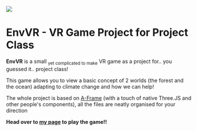 <img src="https://raw.githubusercontent.com/althruist/EnvVR/refs/heads/main/Images/Logo.png">

# EnvVR - VR Game Project for Project Class</h1>
**EnvVR** is a small <sub>yet complicated to make</sub> VR game as a project for.. you guessed it.. project class!

This game allows you to view a basic concept of 2 worlds (the forest and the ocean) adapting to climate change and how we can help!

The whole project is based on [A-Frame](https://aframe.io) (with a touch of native Three.JS and other people's components), all the files are neatly organised for your direction

**Head over to [my page](https://althruist.fyi) to play the game!!**
